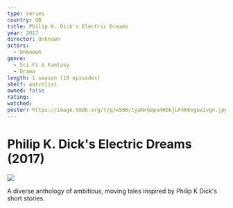 ```yaml
---
type: series
country: GB
title: Philip K. Dick's Electric Dreams
year: 2017
director: Unknown
actors:
  - Unknown
genre:
  - Sci-Fi & Fantasy
  - Drama
length: 1 season (10 episodes)
shelf: watchlist
owned: false
rating:
watched:
poster: https://image.tmdb.org/t/p/w500/tyaNrGepu4HbkjLFkK6vgua1vgn.jpg
---
```


# Philip K. Dick's Electric Dreams (2017)

![](https://image.tmdb.org/t/p/w500/tyaNrGepu4HbkjLFkK6vgua1vgn.jpg)

A diverse anthology of ambitious, moving tales inspired by Philip K Dick's short stories.
